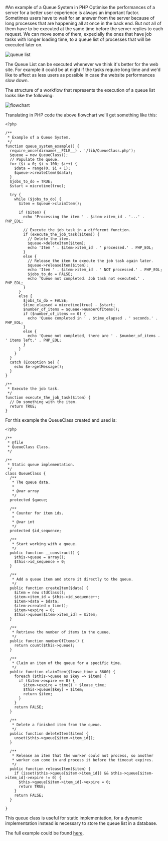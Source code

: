 #An example of a Queue System in PHP
Optimise the performances of a server for a better user experience is always an important factor. Sometimes users have to wait for an answer from the server because of long processes that are happening all at once in the back end.
But not all of them have to be executed at the same time before the server replies to each request. We can move some of them, expecially the ones that have job tasks with longer loading time, to a queue list of processes that will be executed later on.

![queue list](https://raw.githubusercontent.com/geberele/php-queue-system/master/images/queue_list.png)

The Queue List can be executed whenever we think it's better for the web site. For example it could be at night if the tasks require long time and we'd like to affect as less users as possible in case the website performances slow down.

The structure of a workflow that represents the execution of a queue list looks like the following:

![flowchart](https://raw.githubusercontent.com/geberele/php-queue-system/master/images/flowchart.png)

Translating in PHP code the above flowchart we'll get something like this:

```
<?php

/**
 * Example of a Queue System.
 */
function queue_system_example() {
  require_once(dirname(__FILE__) . '/lib/QueueClass.php');
  $queue = new QueueClass();
  // Populate the queue.
  for ($i = 0; $i < 100; $i++) {
    $data = range(0, $i + 1);
    $queue->createItem($data);
  }
  $jobs_to_do = TRUE;
  $start = microtime(true);

  try {
    while ($jobs_to_do) {
      $item = $queue->claimItem();

      if ($item) {
        echo 'Processing the item ' . $item->item_id . '...' . PHP_EOL;

        // Execute the job task in a different function.
        if (execute_the_job_task($item)) {
          // Delete the item.
          $queue->deleteItem($item);
          echo 'Item ' . $item->item_id . ' processed.' . PHP_EOL;
        }
        else {
          // Release the item to execute the job task again later.
          $queue->releaseItem($item);
          echo 'Item ' . $item->item_id . ' NOT processed.' . PHP_EOL;
          $jobs_to_do = FALSE;
          echo 'Queue not completed. Job task not executed.' . PHP_EOL;
        }
      }
      else {
        $jobs_to_do = FALSE;
        $time_elapsed = microtime(true) - $start;
        $number_of_items = $queue->numberOfItems();
        if ($number_of_items == 0) {
          echo 'Queue completed in ' . $time_elapsed . ' seconds.' . PHP_EOL;
        }
        else {
          echo 'Queue not completed, there are ' . $number_of_items . ' items left.' . PHP_EOL;
        }
      }
    }
  }
  catch (Exception $e) {
    echo $e->getMessage();
  }
}

/**
 * Execute the job task.
 */
function execute_the_job_task($item) {
  // Do something with the item.
  return TRUE;
}

```

For this example the QueueClass created and used is:

```
<?php

/**
 * @file
 * QueueClass Class.
 */

/**
 * Static queue implementation.
 */
class QueueClass {
  /**
   * The queue data.
   *
   * @var array
   */
  protected $queue;

  /**
   * Counter for item ids.
   *
   * @var int
   */
  protected $id_sequence;

  /**
   * Start working with a queue.
   */
  public function __construct() {
    $this->queue = array();
    $this->id_sequence = 0;
  }

  /**
   * Add a queue item and store it directly to the queue.
   */
  public function createItem($data) {
    $item = new stdClass();
    $item->item_id = $this->id_sequence++;
    $item->data = $data;
    $item->created = time();
    $item->expire = 0;
    $this->queue[$item->item_id] = $item;
  }

  /**
   * Retrieve the number of items in the queue.
   */
  public function numberOfItems() {
    return count($this->queue);
  }

  /**
   * Claim an item of the queue for a specific time.
   */
  public function claimItem($lease_time = 3600) {
    foreach ($this->queue as $key => $item) {
      if ($item->expire == 0) {
        $item->expire = time() + $lease_time;
        $this->queue[$key] = $item;
        return $item;
      }
    }
    return FALSE;
  }

  /**
   * Delete a finished item from the queue.
   */
  public function deleteItem($item) {
    unset($this->queue[$item->item_id]);
  }

  /**
   * Release an item that the worker could not process, so another
   * worker can come in and process it before the timeout expires.
   */
  public function releaseItem($item) {
    if (isset($this->queue[$item->item_id]) && $this->queue[$item->item_id]->expire != 0) {
      $this->queue[$item->item_id]->expire = 0;
      return TRUE;
    }
    return FALSE;
  }

}
```

This queue class is useful for static implementation, for a dynamic implementation instead is necessary to store the queue list in a database.

The full example could be found [here](https://github.com/geberele/php-queue-system).
